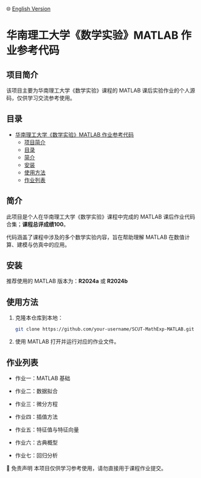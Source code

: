 🌐 [English Version](./README.en.md)

# 华南理工大学《数学实验》MATLAB 作业参考代码

## 项目简介

该项目主要为华南理工大学《数学实验》课程的 MATLAB 课后实验作业的个人源码，仅供学习交流参考使用。

## 目录

- [华南理工大学《数学实验》MATLAB 作业参考代码](#华南理工大学数学实验matlab-作业参考代码)
  - [项目简介](#项目简介)
  - [目录](#目录)
  - [简介](#简介)
  - [安装](#安装)
  - [使用方法](#使用方法)
  - [作业列表](#作业列表)

## 简介

此项目是个人在华南理工大学《数学实验》课程中完成的 MATLAB 课后作业代码合集；**课程总评成绩100**。

代码涵盖了课程中涉及的多个数学实验内容，旨在帮助理解 MATLAB 在数值计算、建模与仿真中的应用。

## 安装

推荐使用的 MATLAB 版本为：**R2024a** 或 **R2024b**

## 使用方法

1. 克隆本仓库到本地：

   ```bash
   git clone https://github.com/your-username/SCUT-MathExp-MATLAB.git
   ```

2. 使用 MATLAB 打开并运行对应的作业文件。

## 作业列表

- 作业一：MATLAB 基础

- 作业二：数据拟合

- 作业三：微分方程

- 作业四：插值方法

- 作业五：特征值与特征向量

- 作业六：古典概型

- 作业七：回归分析

📌 免责声明
本项目仅供学习参考使用，请勿直接用于课程作业提交。
